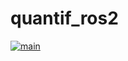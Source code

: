 # quantif_ros2

[![main](https://github.com/fmrico/quantif_ros2/actions/workflows/main.yaml/badge.svg)](https://github.com/fmrico/quantif_ros2/actions/workflows/main.yaml)
